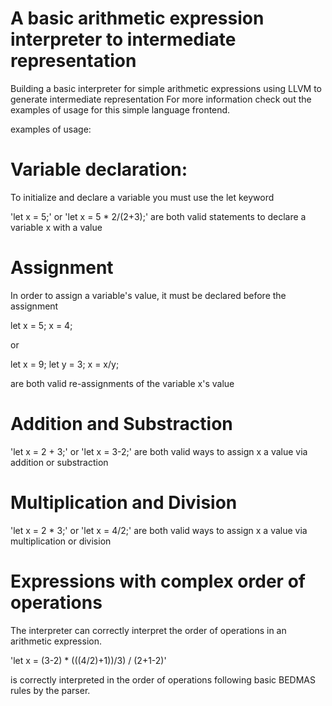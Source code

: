# A basic arithmetic expression interpreter to intermediate representation

Building a basic interpreter for simple arithmetic expressions using LLVM to generate intermediate representation
For more information check out the examples of usage for this simple language frontend.

examples of usage:

# Variable declaration:
To initialize and declare a variable you must use the let keyword

'let x = 5;' or 'let x = 5 * 2/(2+3);' are both valid statements to declare a variable x with a value

# Assignment
In order to assign a variable's value, it must be declared before the assignment

let x = 5;
x = 4;

 or
 
let x = 9;
let y = 3;
x = x/y;

 are both valid re-assignments of the variable x's value

# Addition and Substraction

'let x = 2 + 3;' or 'let x = 3-2;' are both valid ways to assign x a value via addition or substraction

# Multiplication and Division

'let x = 2 * 3;' or 'let x = 4/2;' are both valid ways to assign x a value via multiplication or division

# Expressions with complex order of operations

The interpreter can correctly interpret the order of operations in an arithmetic expression.

'let x = (3-2) * (((4/2)+1))/3) / (2+1-2)'

is correctly interpreted in the order of operations following basic BEDMAS rules by the parser.

